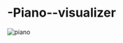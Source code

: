 # -Piano--visualizer

![piano](https://user-images.githubusercontent.com/88255480/159155673-9549c8b4-aec3-465a-9014-f4c216cf03e2.png)
